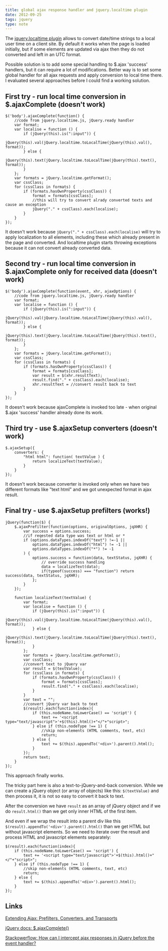 ```yaml
---
title: global ajax response handler and jquery.localtime plugin
date: 2012-09-25
tags: jquery
type: note
---
```


The [jquery.localtime plugin](http://code.google.com/p/jquery-localtime) allows to convert date/time strings to a local user time on a client site.
By default it works when the page is loaded initially, but if some elements are updated via ajax then they do not converted and left in an UTC format.

Possible solution is to add some special handling to $.ajax 'success' handlers, but it can require a lot of modifications.
Better way is to set some global handler for all ajax requests and apply conversion to local time there.
I evaluated several approaches before I could find a working solution.

<!-- more -->
First try - run local time conversion in $.ajaxComplete (doesn't work)
---------------------------------------------

    $('body').ajaxComplete(function() {
        //code from jquery.localtime.js, jQuery.ready handler
        var format;
        var localise = function () {
            if (jQuery(this).is(":input")) {
                jQuery(this).val(jQuery.localtime.toLocalTime(jQuery(this).val(), format));
            } else {
                jQuery(this).text(jQuery.localtime.toLocalTime(jQuery(this).text(), format));
            }
        };
        var formats = jQuery.localtime.getFormat();
        var cssClass;
        for (cssClass in formats) {
            if (formats.hasOwnProperty(cssClass)) {
                format = formats[cssClass];
                //this will try to convert alrady converted texts and cause an exception
                jQuery("." + cssClass).each(localise);
            }
        }
    });

It doesn't work because `jQuery("." + cssClass).each(localise)` will try to apply localization to all elements, including these which already present in the page and converted. And localtime plugin starts throwing exceptions because it can not convert already converted data.

Second try - run local time conversion in $.ajaxComplete only for received data (doesn't work)
---------------------------------------------

    $('body').ajaxComplete(function(event, xhr, ajaxOptions) {
        //code from jquery.localtime.js, jQuery.ready handler
        var format;
        var localise = function () {
            if (jQuery(this).is(":input")) {
                jQuery(this).val(jQuery.localtime.toLocalTime(jQuery(this).val(), format));
            } else {
                jQuery(this).text(jQuery.localtime.toLocalTime(jQuery(this).text(), format));
            }
        };
        var formats = jQuery.localtime.getFormat();
        var cssClass;
        for (cssClass in formats) {
            if (formats.hasOwnProperty(cssClass)) {
                format = formats[cssClass];
                var result = $(xhr.resultText);
                result.find("." + cssClass).each(localise);
                xhr.resultText = //convert result back to text
            }
        }
    });

It doesn't work because ajaxComplete is invoked too late - when original $.ajax 'success' handler already done its work.

Third try - use $.ajaxSetup converters (doesn't work)
---------------------------------------------

    $.ajaxSetup({
        converters: {
            "html html": function( textValue ) {
                return localizeText(textValue);
            }
        }
    });

It doesn't work because converter is invoked only when we have two different formats like "text html" and we got unexpected format in ajax result.

Final try - use $.ajaxSetup prefilters (works!)
---------------------------------------------

    jQuery(function($) {
        $.ajaxPrefilter(function(options, originalOptions, jqXHR) {
            var success = options.success;
            //if reqested data type was text or html or *
            if (options.dataTypes.indexOf("text") !=-1 ||
                options.dataTypes.indexOf("html") != -1 ||
                options.dataTypes.indexOf("*") != -1
            ) {
                options.success = function(data, textStatus, jqXHR) {
                    // override success handling
                    data = localizeText(data);
                    if(typeof(success) === "function") return success(data, textStatus, jqXHR);
                };
            }
        });

        function localizeText(textValue) {
            var format;
            var localise = function () {
                if (jQuery(this).is(":input")) {
                    jQuery(this).val(jQuery.localtime.toLocalTime(jQuery(this).val(), format));
                } else {
                    jQuery(this).text(jQuery.localtime.toLocalTime(jQuery(this).text(), format));
                }
            };
            var formats = jQuery.localtime.getFormat();
            var cssClass;
            //convert text to jQuery var
            var result = $(textValue);
            for (cssClass in formats) {
                if (formats.hasOwnProperty(cssClass)) {
                    format = formats[cssClass];
                    result.find("." + cssClass).each(localise);
                }
            }
            var text = "";
            //convert jQuery var back to text
            $(result).each(function(index){
                if (this.nodeName.toLowerCase() == 'script') {
                    text += '<script type="text/javascript">'+$(this).html()+"</"+"script>";
                } else if (this.nodeType !== 1) {
                    //skip non-elements (HTML comments, text, etc)
                    return;
                } else {
                    text += $(this).appendTo('<div>').parent().html();
                }
            });
            return text;
        }
    });

This approach finally works.

The tricky part here is also a text-to-jQuery-and-back conversion.
While we can create a jQuery object (or array of objects) like this: `$(textValue)` and then process it, it is not so easy to convert it back to text.

After the conversion we have `result` as an array of jQuery object and if we do `result.html()` than we get only inner HTML of the first item.

And even if we wrap the result into a parent div like this `$(result).appendTo('<div>').parent().html()` than we get HTML but without javascript elements. So we need to iterate over the result and process HTML and javascript elements separately:

    $(result).each(function(index){
        if (this.nodeName.toLowerCase() == 'script') {
            text += '<script type="text/javascript">'+$(this).html()+"</"+"script>";
        } else if (this.nodeType !== 1) {
            //skip non-elements (HTML comments, text, etc)
            return;
        } else {
            text += $(this).appendTo('<div>').parent().html();
        }
    });


Links
-------------------
[Extending Ajax: Prefilters, Converters, and Transports](http://api.jquery.com/extending-ajax/)

[jQuery docs: $.ajaxComplete()](http://api.jquery.com/ajaxComplete/)

[Stackowerflow: How can I intercept ajax responses in jQuery before the event handler?](http://stackoverflow.com/questions/7256207/how-can-i-intercept-ajax-responses-in-jquery-before-the-event-handler)
